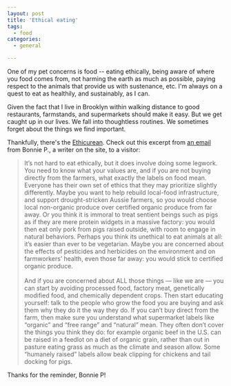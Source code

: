 ```yaml
---
layout: post
title: 'Ethical eating'
tags:
  - food
categories:
  - general

---
```


One of my pet concerns is food -- eating ethically, being aware of where you food comes from, not harming the earth as much as possible, paying respect to the animals that provide us with sustenance, etc.  I'm always on a quest to eat as healthily, and sustainably, as I can.

Given the fact that I live in Brooklyn within walking distance to good restaurants, farmstands, and supermarkets should make it easy.  But we get caught up in our lives.  We fall into thoughtless routines. We sometimes forget about the things we find important.

Thankfully, there's the <a href="http://www.ethicurean.com/">Ethicurean</a>.  Check out this excerpt from <a href="http://www.ethicurean.com/2008/04/15/ethical-eating/">an email</a> from Bonnie P., a writer on the site, to a visitor:
<blockquote>It’s not hard to eat ethically, but it does involve doing some legwork. You need to know what your values are, and if you are not buying directly from the farmers, what exactly the labels on food mean. Everyone has their own set of ethics that they may prioritize slightly differently. Maybe you want to help rebuild local-food infrastructure, and support drought-stricken Aussie farmers, so you would choose local non-organic produce over certified organic produce from far away. Or you think it is immoral to treat sentient beings such as pigs as if they are mere protein widgets in a massive factory: you would then eat only pork from pigs raised outside, with room to engage in natural behaviors. Perhaps you think its unethical to eat animals at all: it’s easier than ever to be vegetarian. Maybe you are concerned about the effects of pesticides and herbicides on the environment and on farmworkers’ health, even those far away: you would stick to certified organic produce.
<br><br>
And if you are concerned about ALL those things — like we are — you can start by avoiding processed food, factory meat, genetically modified food, and chemically dependent crops. Then start educating yourself: talk to the people who grow the food you are buying and ask them why they do it the way they do. If you can’t buy direct from the farm, then make sure you understand what supermarket labels like “organic” and “free range” and “natural” mean. They often don’t cover the things you think they do: for example organic beef in the U.S. can be raised in a feedlot on a diet of organic grain, rather than out in pasture eating grass as much as the climate and season allow. Some “humanely raised” labels allow beak clipping for chickens and tail docking for pigs.</blockquote>
Thanks for the reminder, Bonnie P!
